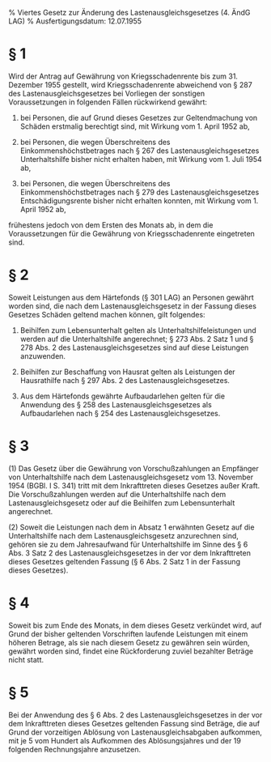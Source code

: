 % Viertes Gesetz zur Änderung des Lastenausgleichsgesetzes  (4. ÄndG LAG)
% Ausfertigungsdatum: 12.07.1955
 
# § 1

Wird der Antrag auf Gewährung von Kriegsschadenrente bis zum 31. Dezember 1955 gestellt, wird Kriegsschadenrente abweichend von § 287 des Lastenausgleichsgesetzes bei Vorliegen der sonstigen Voraussetzungen in folgenden Fällen rückwirkend gewährt:

1. bei Personen, die auf Grund dieses Gesetzes zur Geltendmachung von Schäden erstmalig berechtigt sind, mit Wirkung vom 1. April 1952 ab,

2. bei Personen, die wegen Überschreitens des Einkommenshöchstbetrages nach § 267 des Lastenausgleichsgesetzes Unterhaltshilfe bisher nicht erhalten haben, mit Wirkung vom 1. Juli 1954 ab,

3. bei Personen, die wegen Überschreitens des Einkommenshöchstbetrages nach § 279 des Lastenausgleichsgesetzes Entschädigungsrente bisher nicht erhalten konnten, mit Wirkung vom 1. April 1952 ab,

frühestens jedoch von dem Ersten des Monats ab, in dem die Voraussetzungen für die Gewährung von Kriegsschadenrente eingetreten sind.

# § 2

Soweit Leistungen aus dem Härtefonds (§ 301 LAG) an Personen gewährt worden sind, die nach dem Lastenausgleichsgesetz in der Fassung dieses Gesetzes Schäden geltend machen können, gilt folgendes:

1. Beihilfen zum Lebensunterhalt gelten als Unterhaltshilfeleistungen und werden auf die Unterhaltshilfe angerechnet; § 273 Abs. 2 Satz 1 und § 278 Abs. 2 des Lastenausgleichsgesetzes sind auf diese Leistungen anzuwenden.

2. Beihilfen zur Beschaffung von Hausrat gelten als Leistungen der Hausrathilfe nach § 297 Abs. 2 des Lastenausgleichsgesetzes.

3. Aus dem Härtefonds gewährte Aufbaudarlehen gelten für die Anwendung des § 258 des Lastenausgleichsgesetzes als Aufbaudarlehen nach § 254 des Lastenausgleichsgesetzes.

# § 3

(1) Das Gesetz über die Gewährung von Vorschußzahlungen an Empfänger von Unterhaltshilfe nach dem Lastenausgleichsgesetz vom 13. November 1954 (BGBl. I S. 341) tritt mit dem Inkrafttreten dieses Gesetzes außer Kraft. Die Vorschußzahlungen werden auf die Unterhaltshilfe nach dem Lastenausgleichsgesetz oder auf die Beihilfen zum Lebensunterhalt angerechnet.

(2) Soweit die Leistungen nach dem in Absatz 1 erwähnten Gesetz auf die Unterhaltshilfe nach dem Lastenausgleichsgesetz anzurechnen sind, gehören sie zu dem Jahresaufwand für Unterhaltshilfe im Sinne des § 6 Abs. 3 Satz 2 des Lastenausgleichsgesetzes in der vor dem Inkrafttreten dieses Gesetzes geltenden Fassung (§ 6 Abs. 2 Satz 1 in der Fassung dieses Gesetzes).

# § 4

Soweit bis zum Ende des Monats, in dem dieses Gesetz verkündet wird, auf Grund der bisher geltenden Vorschriften laufende Leistungen mit einem höheren Betrage, als sie nach diesem Gesetz zu gewähren sein würden, gewährt worden sind, findet eine Rückforderung zuviel bezahlter Beträge nicht statt.

# § 5

Bei der Anwendung des § 6 Abs. 2 des Lastenausgleichsgesetzes in der vor dem Inkrafttreten dieses Gesetzes geltenden Fassung sind Beträge, die auf Grund der vorzeitigen Ablösung von Lastenausgleichsabgaben aufkommen, mit je 5 vom Hundert als Aufkommen des Ablösungsjahres und der 19 folgenden Rechnungsjahre anzusetzen.

